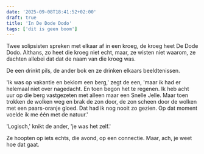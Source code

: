 ```yaml
---
date: '2025-09-08T18:41:52+02:00'
draft: true
title: 'In De Dode Dodo'
tags: ['dit is geen boom']
---
```


Twee solipsisten spreken met elkaar af in een kroeg, de kroeg heet De Dode Dodo. Althans, zo heet die kroeg niet echt, maar, ze wisten niet waarom, ze dachten allebei dat dat de naam van die kroeg was. 

De een drinkt pils, de ander bok en ze drinken elkaars beeldtenissen. 

'Ik was op vakantie en beklom een berg,' zegt de een, 'maar ik had er helemaal niet over nagedacht. En toen begon het te regenen. Ik heb acht uur op die berg vastgezeten met alleen maar een Snelle Jelle. Maar toen trokken de wolken weg en brak de zon door, de zon scheen door de wolken met een paars-oranje gloed. Dat had ik nog nooit zo gezien. Op dat moment voelde ik me één met de natuur.'

'Logisch,' knikt de ander, 'je was het zelf.'

Ze hoopten op iets echts, die avond, op een connectie. Maar, ach, je weet hoe dat gaat.
